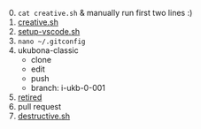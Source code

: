 0. `cat creative.sh` & manually run first two lines :)
1. [creative.sh](https://raw.githubusercontent.com/abikesa/creative-destruction/refs/heads/main/creative.sh)
2. [setup-vscode.sh](https://raw.githubusercontent.com/abikesa/creative-destruction/refs/heads/main/setup-vscode.sh)
3. `nano ~/.gitconfig`
4. ukubona-classic
   - clone
   - edit
   - push
   - branch: i-ukb-0-001
5. [retired](https://ukubona-llc.github.io/vscode/)
6. pull request
7. [destructive.sh](https://raw.githubusercontent.com/abikesa/creative-destruction/refs/heads/main/destructive.sh)
